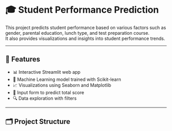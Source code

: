 # 🎓 Student Performance Prediction

This project predicts student performance based on various factors such as gender, parental education, lunch type, and test preparation course.  
It also provides visualizations and insights into student performance trends.

---

## 🚀 Features
- 📊 Interactive Streamlit web app
- 🤖 Machine Learning model trained with Scikit-learn
- 📈 Visualizations using Seaborn and Matplotlib
- 📝 Input form to predict total score
- 🔍 Data exploration with filters

---

## 🗂️ Project Structure
